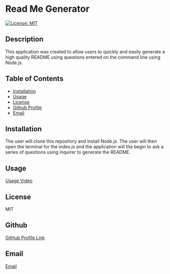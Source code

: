 # Read Me Generator

[![License: MIT](https://img.shields.io/badge/License-MIT-yellow.svg)](https://opensource.org/licenses/MIT)

## Description

This application was created to allow users to quickly and easily generate a high quality README using questions entered on the command line using Node.js.

## Table of Contents

- [Installation](#installation)
- [Usage](#usage)
- [License](#license)
- [Github Profile](#Github)
- [Email](#email)

## Installation

The user will clone this repository and install Node.js. The user will then open the terminal for the index.js and the application will the begin to ask a series of questions using inquirer to generate the README.

## Usage

<a href="https://drive.google.com/file/d/1tFRTuJRU93xIvG2Z6AnF6Y6ged3Bhiau/view?usp=sharing">Usage Video</a>

## License

MIT

## Github

<a href="https://github.com/Jackson-Barker">GitHub Profile Link</a>

## Email

<a href="mailto:barkerwjackson@gmail.com">Email</a>
